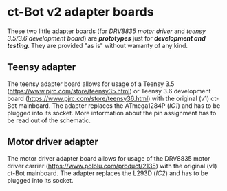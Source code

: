 # ct-Bot v2 adapter boards
These two little adapter boards (for *DRV8835 motor driver* and *teensy 3.5/3.6 development board*) are ***prototypes*** just for ***development and testing***. They are provided "as is" without warranty of any kind.

## Teensy adapter
The teensy adapter board allows for usage of a Teensy 3.5 (https://www.pjrc.com/store/teensy35.html) or Teensy 3.6 development board (https://www.pjrc.com/store/teensy36.html) with the original (v1) ct-Bot mainboard. The adapter replaces the ATmega1284P (*IC1*) and has to be plugged into its socket. More information about the pin assignment has to be read out of the schematic.

## Motor driver adapter
The motor driver adapter board allows for usage of the DRV8835 motor driver carrier (https://www.pololu.com/product/2135) with the original (v1) ct-Bot mainboard. The adapter replaces the L293D (*IC2*) and has to be plugged into its socket.
